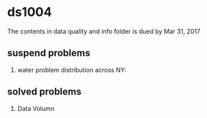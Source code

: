 # ds1004
The contents in data quality and info folder is dued by Mar 31, 2017
## suspend problems

1. water problem distribution across NY:
	

## solved problems

1. Data Volumn
